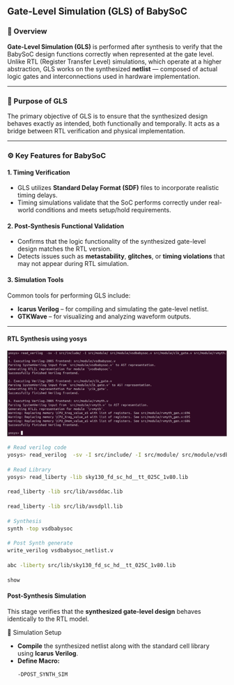 ## Gate-Level Simulation (GLS) of BabySoC

### 🧩 Overview
**Gate-Level Simulation (GLS)** is performed after synthesis to verify that the BabySoC design functions correctly when represented at the gate level. Unlike RTL (Register Transfer Level) simulations, which operate at a higher abstraction, GLS works on the synthesized **netlist** — composed of actual logic gates and interconnections used in hardware implementation.

---

### 🎯 Purpose of GLS
The primary objective of GLS is to ensure that the synthesized design behaves exactly as intended, both functionally and temporally. It acts as a bridge between RTL verification and physical implementation.

---

### ⚙️ Key Features for BabySoC

#### 1. Timing Verification
- GLS utilizes **Standard Delay Format (SDF)** files to incorporate realistic timing delays.
- Timing simulations validate that the SoC performs correctly under real-world conditions and meets setup/hold requirements.

#### 2. Post-Synthesis Functional Validation
- Confirms that the logic functionality of the synthesized gate-level design matches the RTL version.
- Detects issues such as **metastability**, **glitches**, or **timing violations** that may not appear during RTL simulation.

#### 3. Simulation Tools
Common tools for performing GLS include:
- **Icarus Verilog** – for compiling and simulating the gate-level netlist.
- **GTKWave** – for visualizing and analyzing waveform outputs.

---


#### RTL Synthesis using yosys 
![pre synth command](code_post.png)
```bash
# Read verilog code
yosys> read_verilog  -sv -I src/include/ -I src/module/ src/module/vsdbabysoc.v src/module/clk_gate.v src/module/rvmyth.v

# Read Library
yosys> read_liberty -lib sky130_fd_sc_hd__tt_025C_1v80.lib

read_liberty -lib src/lib/avsddac.lib
 
read_liberty -lib src/lib/avsdpll.lib

# Synthesis
synth -top vsdbabysoc

# Post Synth generate
write_verilog vsdbabysoc_netlist.v

abc -liberty src/lib/sky130_fd_sc_hd__tt_025C_1v80.lib

show 
```
#### Post-Synthesis Simulation

This stage verifies that the **synthesized gate-level design** behaves identically to the RTL model.

🔧 Simulation Setup
- **Compile** the synthesized netlist along with the standard cell library using **Icarus Verilog**.
- **Define Macro:**  
  ```bash
  -DPOST_SYNTH_SIM
